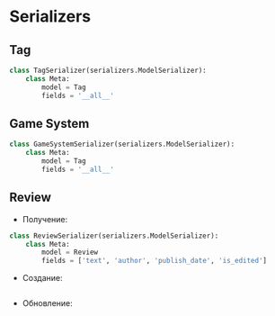 # Serializers
## Tag
``` python
class TagSerializer(serializers.ModelSerializer):
    class Meta:
        model = Tag
        fields = '__all__'
```
## Game System
``` python
class GameSystemSerializer(serializers.ModelSerializer):
    class Meta:
        model = Tag
        fields = '__all__'
```
## Review
- Получение:
``` python
class ReviewSerializer(serializers.ModelSerializer):
    class Meta:
        model = Review
        fields = ['text', 'author', 'publish_date', 'is_edited']
```
- Создание:
``` python

```
- Обновление:
``` python

```